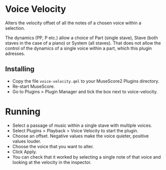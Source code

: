 # Voice Velocity

Alters the velocity offset of all the notes of a chosen voice within a selection.

The dynamics (PP, P etc.) allow a choice of Part (single stave), Stave (both staves in the case of a piano) or System (all staves).
That does not allow the control of the dynamics of a single voice within a part, which this plugin adresses.

## Installing
* Copy the file `voice-velocity.qml` to your MuseScore2 Plugins directory.
* Re-start MuseScore.
* Go to Plugins > Plugin Manager and tick the box next to voice-velocity.

# Running
* Select a passage of music within a single stave with multiple voices.
* Select Plugins > Playback > Voice Velocity to start the plugin.
* Choose an offset. Negative values make the voice quieter, positive values louder.
* Choose the voice that you want to alter.
* Click Apply.
* You can check that it worked by selecting a single note of that voice and looking at the velocity in the inspector.
